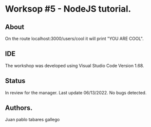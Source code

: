 # Worksop #5 - NodeJS tutorial.

## About
On the route localhost:3000/users/cool it will print "YOU ARE COOL".

## IDE
The workshop was developed using Visual Studio Code Version 1.68.

## Status 
In review for the manager. Last update 06/13/2022. No bugs detected.

## Authors.
Juan pablo tabares gallego

